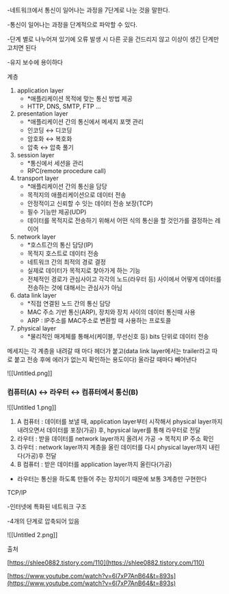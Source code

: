 -네트워크에서 통신이 일어나는 과정을 7단계로 나눈 것을 말한다.

-통신이 일어나는 과정을 단계적으로 파악할 수 있다.

-단계 별로 나누어져 있기에 오류 발생 시 다른 곳을 건드리지 않고 이상이 생긴 단계만 고치면 된다

-유지 보수에 용이하다

  

계층

1. application layer
    - *애플리케이션 목적에 맞는 통신 방법 제공
    - HTTP, DNS, SMTP, FTP …
2. presentation layer
    - *애플리케이션 간의 통신에서 메세지 포맷 관리
    - 인코딩 ↔ 디코딩
    - 암호화 ↔ 복호화
    - 압축 ↔ 압축 풀기
3. session layer
    - *통신에서 세션을 관리
    - RPC(remote procedure call)
4. transport layer
    - *애플리케이션 간의 통신을 담당
    - 목적지의 애플리케이션으로 데이터 전송
    - 안정적이고 신뢰할 수 잇는 데이터 전송 보장(TCP)
    - 필수 기능만 제공(UDP)
    - 데이터를 목적지로 전송하기 위해서 어떤 식의 통신을 할 것인가를 결정하는 레이어
5. network layer
    - *호스트간의 통신 담당(IP)
    - 목적지 호스트로 데이터 전송
    - 네트워크 간의 최적의 경로 결정
    - 실제로 데이터가 목적지로 찾아가게 하는 기능
    - 전체적인 경로가 관심사이고 각각의 노드(라우터 등) 사이에서 어떻게 데이터를 전송하는 것에 대해서는 관심사가 아님
6. data link layer
    - *직접 연결된 노드 간의 통신 담당
    - MAC 주소 기반 통신(ARP), 장치와 장치 사이의 데이터 통신때 사용
    - ARP : IP주소를 MAC주소로 변환할 때 사용하는 프로토콜
7. physical layer
    - *물리적인 매게체를 통해서(케이블, 무선신호 등) bits 단위로 데이터 전송

  

메세지는 각 계층을 내려갈 때 마다 헤더가 붙고(data link layer에서는 trailer라고 따로 붙고 전송 후에 에러가 없는지 확인하는 용도이다) 올라갈 때마다 빼어낸다

![[Untitled.png]]

  

### 컴퓨터(A) ↔ 라우터 ↔ 컴퓨터에서 통신(B)

![[Untitled 1.png]]

1. A 컴퓨터 : 데이터를 보낼 때, application layer부터 시작해서 physical layer까지 내려오면서 데이터를 포장(가공) 후, hpysical layer를 통해 라우터로 전달
2. 라우터 : 받을 데이터를 network layer까지 올려서 가공 → 목적지 IP 주소 확인
3. 라우터 : network layer까지 계층을 올린 데이터를 다시 physical layer까지 내린다(가공)후 전달
4. B 컴퓨터 : 받은 데이터를 application layer까지 올린다(가공)

  

- 라우터는 통신을 하도록 만들어 주는 장치이기 때문에 보통 3계층만 구현한다

  

  

  

  

TCP/IP

-인터넷에 특화된 네트워크 구조

-4개의 단계로 압축되어 있음

  

  

![[Untitled 2.png]]

  

출처

[https://shlee0882.tistory.com/110](https://shlee0882.tistory.com/110)

[https://www.youtube.com/watch?v=6l7xP7AnB64&t=893s](https://www.youtube.com/watch?v=6l7xP7AnB64&t=893s)